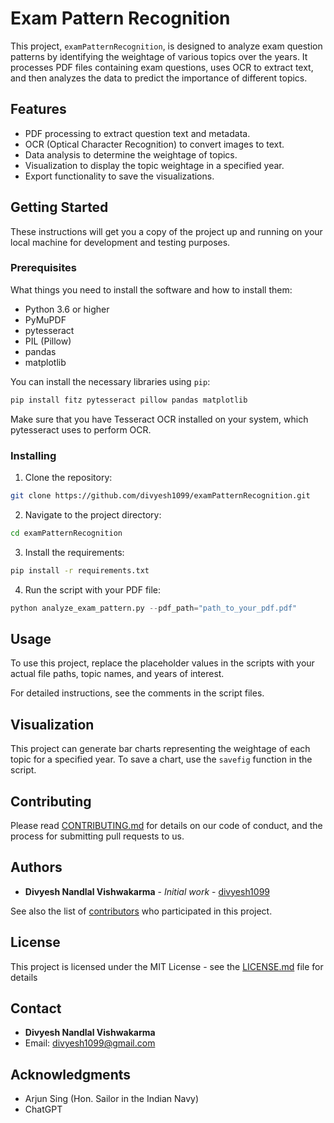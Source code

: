 
# Exam Pattern Recognition

This project, `examPatternRecognition`, is designed to analyze exam question patterns by identifying the weightage of various topics over the years. It processes PDF files containing exam questions, uses OCR to extract text, and then analyzes the data to predict the importance of different topics.

## Features

- PDF processing to extract question text and metadata.
- OCR (Optical Character Recognition) to convert images to text.
- Data analysis to determine the weightage of topics.
- Visualization to display the topic weightage in a specified year.
- Export functionality to save the visualizations.

## Getting Started

These instructions will get you a copy of the project up and running on your local machine for development and testing purposes.

### Prerequisites

What things you need to install the software and how to install them:

- Python 3.6 or higher
- PyMuPDF
- pytesseract
- PIL (Pillow)
- pandas
- matplotlib

You can install the necessary libraries using `pip`:

```sh
pip install fitz pytesseract pillow pandas matplotlib
```

Make sure that you have Tesseract OCR installed on your system, which pytesseract uses to perform OCR.

### Installing

1. Clone the repository:

```sh
git clone https://github.com/divyesh1099/examPatternRecognition.git
```

2. Navigate to the project directory:

```sh
cd examPatternRecognition
```

3. Install the requirements:

```sh
pip install -r requirements.txt
```

4. Run the script with your PDF file:

```python
python analyze_exam_pattern.py --pdf_path="path_to_your_pdf.pdf"
```

## Usage

To use this project, replace the placeholder values in the scripts with your actual file paths, topic names, and years of interest.

For detailed instructions, see the comments in the script files.

## Visualization

This project can generate bar charts representing the weightage of each topic for a specified year. To save a chart, use the `savefig` function in the script.

## Contributing

Please read [CONTRIBUTING.md](CONTRIBUTING.md) for details on our code of conduct, and the process for submitting pull requests to us.

## Authors

- **Divyesh Nandlal Vishwakarma** - *Initial work* - [divyesh1099](https://github.com/divyesh1099)

See also the list of [contributors](https://github.com/divyesh1099/examPatternRecognition/contributors) who participated in this project.

## License

This project is licensed under the MIT License - see the [LICENSE.md](LICENSE.md) file for details

## Contact

- **Divyesh Nandlal Vishwakarma**
- Email: divyesh1099@gmail.com

## Acknowledgments

- Arjun Sing (Hon. Sailor in the Indian Navy)
- ChatGPT